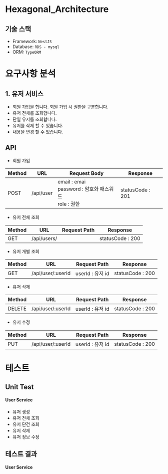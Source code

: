 # Hexagonal_Architecture

## 기술 스택

- Framework: `NestJS`
- Database: `RDS - mysql`
- ORM: `TypeORM`

# 요구사항 분석

## 1. 유저 서비스

- 회원 가입을 합니다. 회원 가입 시 권한을 구분합니다.
- 유저 전체를 조회합니다.
- 단일 유저를 조회합니다.
- 유저를 삭제 할 수 있습니다.
- 내용을 변경 할 수 있습니다.

## API

- 회원 가입

| Method | URL       | Request Body                                              | Response         |
| ------ | --------- | --------------------------------------------------------- | ---------------- |
| POST   | /api/user | email : emai<br>password : 암호화 패스워드<br>role : 권한 | statusCode : 201 |

- 유저 전체 조회

| Method | URL         | Request Path | Response         |
| ------ | ----------- | ------------ | ---------------- |
| GET    | /api/users/ |              | statusCode : 200 |

- 유저 개별 조회

| Method | URL               | Request Path     | Response         |
| ------ | ----------------- | ---------------- | ---------------- |
| GET    | /api/user/:userId | userId : 유저 id | statusCode : 200 |

- 유저 삭제

| Method | URL               | Request Path     | Response         |
| ------ | ----------------- | ---------------- | ---------------- |
| DELETE | /api/user/:userId | userId : 유저 id | statusCode : 200 |

- 유저 수정

| Method | URL               | Request Path     | Response         |
| ------ | ----------------- | ---------------- | ---------------- |
| PUT    | /api/user/:userId | userId : 유저 id | statusCode : 200 |

# 테스트

## Unit Test

#### User Service

- 유저 생성
- 유저 전체 조회
- 유저 단건 조회
- 유저 삭제
- 유저 정보 수정

## 테스트 결과

#### User Service
